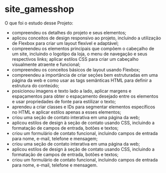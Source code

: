 # site_gamesshop
O que foi o estudo desse Projeto:
  <ul>
    <li><span style="background-color: transparent;">compreendeu os detalhes do projeto e seus elementos;</span></li>
    <li><span style="background-color: transparent;">aplicou conceitos de design responsivo ao projeto, incluindo a utilização de Flexbox para criar um layout flexível e adaptável;</span></li>
    <li><span style="background-color: transparent;">compreendeu os elementos principais que compõem o cabeçalho de um site, incluindo o logotipo da loja, o menu de navegação e seus respectivos links; aplicar estilos CSS para criar um cabeçalho visualmente atraente e funcional;</span></li>
    <li><span style="background-color: transparent;">compreendeu os conceitos básicos de layout usando Flexbox;</span></li>
    <li><span style="background-color: transparent;">compreendeu a importância de criar seções bem estruturadas em uma página da web e como usar as tags semânticas HTML para definir a estrutura do conteúdo;</span></li>
    <li><span style="background-color: transparent;">posicionou imagens e texto lado a lado, aplicar margens e espaçamentos para obter o espaçamento desejado entre os elementos e usar propriedades de fonte para estilizar o texto;</span></li>
    <li><span style="background-color: transparent;">aprendeu a criar classes e IDs para segmentar elementos específicos no HTML e aplicar estilos apenas a esses elementos;</span></li>
    <li><span style="background-color: transparent;">criou uma seção de contato interativa em uma página da web;</span></li>
    <li><span style="background-color: transparent;">aplicou estilos de design à seção de contato usando CSS, incluindo a formatação de campos de entrada, botões e textos;</span></li>
    <li><span style="background-color: transparent;">criou um formulário de contato funcional, incluindo campos de entrada para nome, e-mail, telefone e mensagem;</span></li>
    <li><span style="background-color: transparent;">criou uma seção de contato interativa em uma página da web;</span></li>
    <li><span style="background-color: transparent;">aplicou estilos de design à seção de contato usando CSS, incluindo a formatação de campos de entrada, botões e textos;</span></li>
    <li><span style="background-color: transparent;">criou um formulário de contato funcional, incluindo campos de entrada para nome, e-mail, telefone e mensagem. </span></li>
  </ul>


